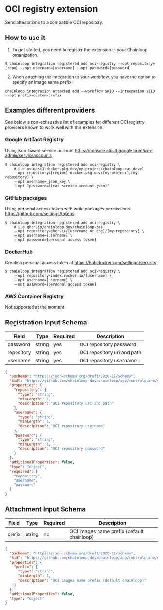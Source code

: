 # OCI registry extension

Send attestations to a compatible OCI repository.

## How to use it

1. To get started, you need to register the extension in your Chainloop organization.

```console
$ chainloop integration registered add oci-registry --opt repository=[repo] --opt username=[username] --opt password=[password]
```

2. When attaching the integration to your workflow, you have the option to specify an image name prefix:

```console
chainloop integration attached add --workflow $WID --integration $IID --opt prefix=custom-prefix
```

## Examples different providers

See below a non-exhaustive list of examples for different OCI registry providers known to work well with this extension.

### Google Artifact Registry

Using json-based service account https://console.cloud.google.com/iam-admin/serviceaccounts

```console
$ chainloop integration registered add oci-registry \
    # i.e us-east1-docker.pkg.dev/my-project/chainloop-cas-devel
    --opt repository=[region]-docker.pkg.dev/[my-project]/[my-repository] \
    --opt username=_json_key \
    --opt "password=$(cat service-account.json)"
```

### GitHub packages

Using personal access token with write:packages permissions https://github.com/settings/tokens

```console
$ chainloop integration registered add oci-registry \
    # i.e ghcr.io/chainloop-dev/chainloop-cas
    --opt repository=ghcr.io/[username or org]/[my-repository] \
    --opt username=[username] \
    --opt password=[personal access token]
```

### DockerHub

Create a personal access token at https://hub.docker.com/settings/security

```console
$ chainloop integration registered add oci-registry \
    --opt repository=index.docker.io/[username] \
    --opt username=[username] \
    --opt password=[personal access token]
```

### AWS Container Registry

Not supported at the moment



## Registration Input Schema

|Field|Type|Required|Description|
|---|---|---|---|
|password|string|yes|OCI repository password|
|repository|string|yes|OCI repository uri and path|
|username|string|yes|OCI repository username|

```json
{
  "$schema": "https://json-schema.org/draft/2020-12/schema",
  "$id": "https://github.com/chainloop-dev/chainloop/app/controlplane/extensions/core/oci-registry/v1/registration-request",
  "properties": {
    "repository": {
      "type": "string",
      "minLength": 1,
      "description": "OCI repository uri and path"
    },
    "username": {
      "type": "string",
      "minLength": 1,
      "description": "OCI repository username"
    },
    "password": {
      "type": "string",
      "minLength": 1,
      "description": "OCI repository password"
    }
  },
  "additionalProperties": false,
  "type": "object",
  "required": [
    "repository",
    "username",
    "password"
  ]
}
```

## Attachment Input Schema

|Field|Type|Required|Description|
|---|---|---|---|
|prefix|string|no|OCI images name prefix (default chainloop)|

```json
{
  "$schema": "https://json-schema.org/draft/2020-12/schema",
  "$id": "https://github.com/chainloop-dev/chainloop/app/controlplane/extensions/core/oci-registry/v1/attachment-request",
  "properties": {
    "prefix": {
      "type": "string",
      "minLength": 1,
      "description": "OCI images name prefix (default chainloop)"
    }
  },
  "additionalProperties": false,
  "type": "object"
}
```